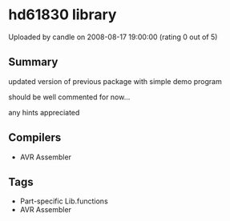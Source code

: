 # hd61830 library

Uploaded by candle on 2008-08-17 19:00:00 (rating 0 out of 5)

## Summary

updated version of previous package with simple demo program  

should be well commented for now...  

any hints appreciated

## Compilers

- AVR Assembler

## Tags

- Part-specific Lib.functions
- AVR Assembler
